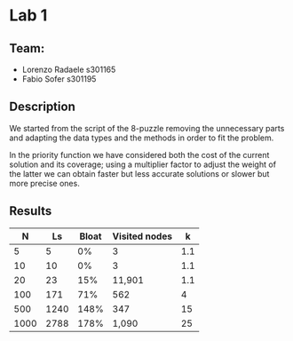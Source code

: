 # Lab 1
## Team: 
- Lorenzo Radaele s301165
- Fabio Sofer s301195

## Description
We started from the script of the 8-puzzle removing the unnecessary parts and adapting the data types and the methods in order to fit the problem.

In the priority function we have considered both the cost of the current solution and its coverage; using a multiplier factor to adjust the weight of the latter we can obtain faster but less accurate solutions or slower but more precise ones.

## Results

| N                | Ls     | Bloat  | Visited nodes | k |
|-----------------------|------------|---------------|-------|-----|
| 5               | 5 |  0% |    3          | 1.1 |
| 10 |  10 | 0% |       3        | 1.1 |
| 20 | 23 | 15% |      11,901         | 1.1 |
| 100   | 171 | 71% |    562           | 4 |
| 500    | 1240 | 148% |   347            | 15 |
| 1000    | 2788 | 178% |   1,090          | 25 |